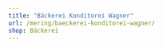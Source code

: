 ```yaml
---
title: "Bäckerei Konditorei Wagner"
url: /mering/baeckerei-konditorei-wagner/
shop: Bäckerei
---
```

